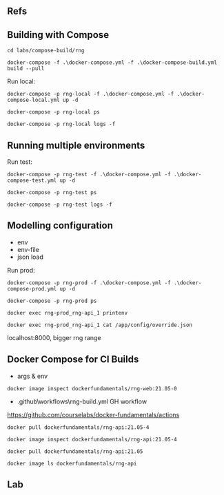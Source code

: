 

## Refs

## Building with Compose

```
cd labs/compose-build/rng

docker-compose -f .\docker-compose.yml -f .\docker-compose-build.yml build --pull
```

Run local:

```
docker-compose -p rng-local -f .\docker-compose.yml -f .\docker-compose-local.yml up -d

docker-compose -p rng-local ps

docker-compose -p rng-local logs -f
```

## Running multiple environments

Run test:

```
docker-compose -p rng-test -f .\docker-compose.yml -f .\docker-compose-test.yml up -d

docker-compose -p rng-test ps

docker-compose -p rng-test logs -f
```

## Modelling configuration

- env
- env-file
- json load

Run prod:

```
docker-compose -p rng-prod -f .\docker-compose.yml -f .\docker-compose-prod.yml up -d

docker-compose -p rng-prod ps

docker exec rng-prod_rng-api_1 printenv

docker exec rng-prod_rng-api_1 cat /app/config/override.json
```

localhost:8000, bigger rng range

## Docker Compose for CI Builds

- args & env 

```
docker image inspect dockerfundamentals/rng-web:21.05-0
```

- .github\workflows\rng-build.yml GH workflow

https://github.com/courselabs/docker-fundamentals/actions

```
docker pull dockerfundamentals/rng-api:21.05-4

docker image inspect dockerfundamentals/rng-api:21.05-4
```


```
docker pull dockerfundamentals/rng-api:21.05

docker image ls dockerfundamentals/rng-api
```

## Lab